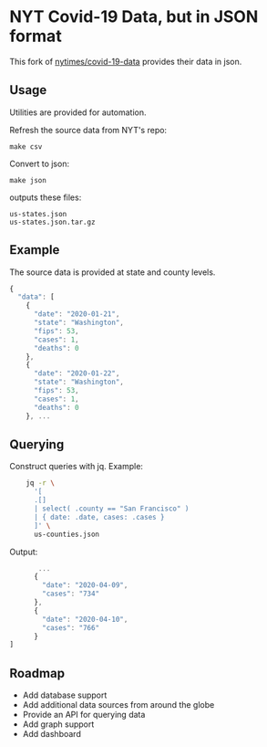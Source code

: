 # NYT Covid-19 Data, but in JSON format

This fork of [nytimes/covid-19-data](https://github.com/nytimes/covid-19-data)
provides their data in json.

## Usage
Utilities are provided for automation.

Refresh the source data from NYT's repo:

    make csv

Convert to json:

    make json

outputs these files:

    us-states.json
    us-states.json.tar.gz


## Example

The source data is provided at state and county levels.

```javascript
{
  "data": [
    {
      "date": "2020-01-21",
      "state": "Washington",
      "fips": 53,
      "cases": 1,
      "deaths": 0
    },
    {
      "date": "2020-01-22",
      "state": "Washington",
      "fips": 53,
      "cases": 1,
      "deaths": 0
    }, ...
```

## Querying

Construct queries with jq.  Example:
```bash
    jq -r \
      '[
      .[]
      | select( .county == "San Francisco" )
      | { date: .date, cases: .cases }
      ]' \
      us-counties.json
```
Output:
```javascript
       ...
      {
        "date": "2020-04-09",
        "cases": "734"
      },
      {
        "date": "2020-04-10",
        "cases": "766"
      }
]
```

## Roadmap

- Add database support
- Add additional data sources from around the globe
- Provide an API for querying data
- Add graph support
- Add dashboard
